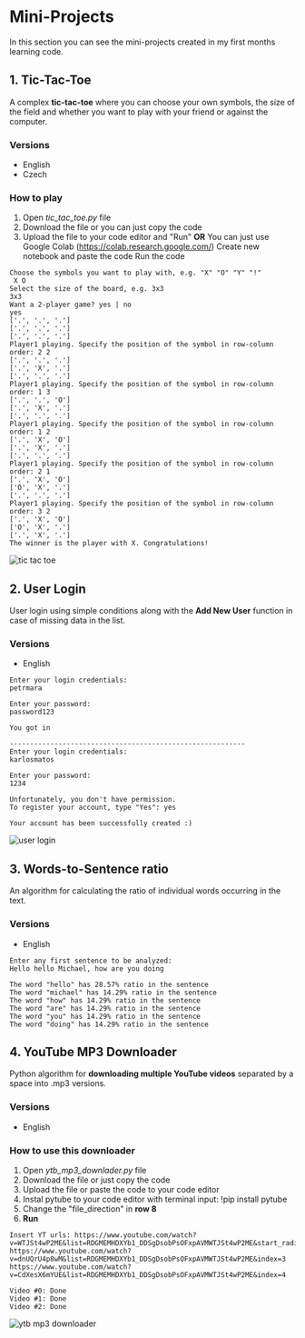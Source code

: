 # Mini-Projects
In this section you can see the mini-projects created in my first months learning code.

## 1. Tic-Tac-Toe
A complex **tic-tac-toe** where you can choose your own symbols, the size of the field and whether you want to play with your friend or against the computer.

### Versions
 - English
 - Czech

### How to play
 1. Open *tic_tac_toe.py* file
 2. Download the file or you can just copy the code
 3. Upload the file to your code editor and "Run"
    **OR**
    You can just use Google Colab (https://colab.research.google.com/)
    Create new notebook and paste the code
    Run the code

```
Choose the symbols you want to play with, e.g. "X" "O" "Y" "!"
 X O
Select the size of the board, e.g. 3x3
3x3
Want a 2-player game? yes | no
yes
['.', '.', '.']
['.', '.', '.']
['.', '.', '.']
Player1 playing. Specify the position of the symbol in row-column order: 2 2
['.', '.', '.']
['.', 'X', '.']
['.', '.', '.']
Player1 playing. Specify the position of the symbol in row-column order: 1 3
['.', '.', 'O']
['.', 'X', '.']
['.', '.', '.']
Player1 playing. Specify the position of the symbol in row-column order: 1 2
['.', 'X', 'O']
['.', 'X', '.']
['.', '.', '.']
Player1 playing. Specify the position of the symbol in row-column order: 2 1
['.', 'X', 'O']
['O', 'X', '.']
['.', '.', '.']
Player1 playing. Specify the position of the symbol in row-column order: 3 2
['.', 'X', 'O']
['O', 'X', '.']
['.', 'X', '.']
The winner is the player with X. Congratulations!
```


<img src="https://img.poki.com/cdn-cgi/image/quality=78,width=600,height=600,fit=cover,f=auto/85535e05d1f130b16751c8308cfbb19b.png" alt="tic tac toe">

## 2. User Login
User login using simple conditions along with the **Add New User** function in case of missing data in the list.

### Versions
 - English

```
Enter your login credentials: 
petrmara

Enter your password: 
password123

You got in

----------------------------------------------------------
Enter your login credentials: 
karlosmatos

Enter your password: 
1234

Unfortunately, you don't have permission.
To register your account, type "Yes": yes

Your account has been successfully created :)
```
<img src="https://jetformbuilder.com/wp-content/uploads/2021/10/user-login-02.png" alt="user login">

## 3. Words-to-Sentence ratio
An algorithm for calculating the ratio of individual words occurring in the text.

### Versions
 - English

```
Enter any first sentence to be analyzed: 
Hello hello Michael, how are you doing

The word "hello" has 28.57% ratio in the sentence
The word "michael" has 14.29% ratio in the sentence
The word "how" has 14.29% ratio in the sentence
The word "are" has 14.29% ratio in the sentence
The word "you" has 14.29% ratio in the sentence
The word "doing" has 14.29% ratio in the sentence
```
## 4. YouTube MP3 Downloader
Python algorithm for **downloading multiple YouTube videos** separated by a space into .mp3 versions.

### Versions
 - English

### How to use this downloader
 1. Open *ytb_mp3_downlader.py* file
 2. Download the file or just copy the code
 3. Upload the file or paste the code to your code editor 
 4. Instal pytube to your code editor with terminal input: !pip install pytube
 5. Change the "file_direction" in **row 8** 
 6. **Run**

```
Insert YT urls: https://www.youtube.com/watch?v=WTJSt4wP2ME&list=RDGMEMHDXYb1_DDSgDsobPsOFxpAVMWTJSt4wP2ME&start_radio=1 
https://www.youtube.com/watch?v=dnUQrU4p8wM&list=RDGMEMHDXYb1_DDSgDsobPsOFxpAVMWTJSt4wP2ME&index=3 
https://www.youtube.com/watch?v=CdXesX6mYUE&list=RDGMEMHDXYb1_DDSgDsobPsOFxpAVMWTJSt4wP2ME&index=4

Video #0: Done
Video #1: Done
Video #2: Done
```

<img src="https://ventsmagazine.com/wp-content/uploads/2020/01/facebook.png" alt="ytb mp3 downloader">


